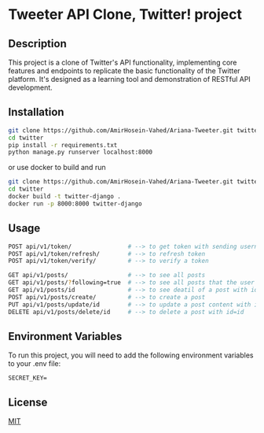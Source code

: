 # Tweeter API Clone, Twitter! project

## Description
This project is a clone of Twitter's API functionality, implementing core features and endpoints to replicate the basic functionality of the Twitter platform. It's designed as a learning tool and demonstration of RESTful API development.

## Installation
```bash
git clone https://github.com/AmirHosein-Vahed/Ariana-Tweeter.git twitter
cd twitter
pip install -r requirements.txt
python manage.py runserver localhost:8000
```
or use docker to build and run

```bash
git clone https://github.com/AmirHosein-Vahed/Ariana-Tweeter.git twitter
cd twitter
docker build -t twitter-django .
docker run -p 8000:8000 twitter-django
```

## Usage
```bash
POST api/v1/token/                # --> to get token with sending username and password
POST api/v1/token/refresh/        # --> to refresh token
POST api/v1/token/verify/         # --> to verify a token

GET api/v1/posts/                 # --> to see all posts
GET api/v1/posts/?following=true  # --> to see all posts that the user follow that posts' users
GET api/v1/posts/id               # --> to see deatil of a post with id=id
POST api/v1/posts/create/         # --> to create a post 
PUT api/v1/posts/update/id        # --> to update a post content with id=id
DELETE api/v1/posts/delete/id     # --> to delete a post with id=id
```


## Environment Variables
To run this project, you will need to add the following environment variables to your .env file:
```
SECRET_KEY=
```

## License
[MIT](https://choosealicense.com/licenses/mit/)
